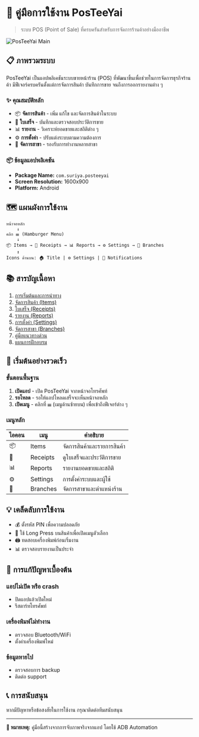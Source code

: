 # 📱 คู่มือการใช้งาน PosTeeYai

> ระบบ POS (Point of Sale) ที่ครบครันสำหรับการจัดการร้านค้าอย่างมืออาชีพ

![PosTeeYai Main](../images/posteeyai/posteeyai_main.png)

## 📋 ภาพรวมระบบ

PosTeeYai เป็นแอปพลิเคชันระบบขายหน้าร้าน (POS) ที่พัฒนาขึ้นเพื่อช่วยในการจัดการธุรกิจร้านค้า มีฟีเจอร์ครบครันตั้งแต่การจัดการสินค้า บันทึกการขาย จนถึงการออกรายงานต่าง ๆ

### ✨ คุณสมบัติหลัก

- 📦 **จัดการสินค้า** - เพิ่ม แก้ไข และจัดการสินค้าในระบบ
- 📄 **ใบเสร็จ** - บันทึกและตรวจสอบประวัติการขาย
- 📊 **รายงาน** - วิเคราะห์ยอดขายและสถิติต่าง ๆ
- ⚙️ **การตั้งค่า** - ปรับแต่งระบบตามความต้องการ
- 🏢 **จัดการสาขา** - รองรับการทำงานหลายสาขา

### 📦 ข้อมูลแอปพลิเคชัน

- **Package Name:** `com.suriya.posteeyai`
- **Screen Resolution:** 1600x900
- **Platform:** Android

## 🗺️ แผนผังการใช้งาน

```
หน้าจอหลัก
    ↓
คลิก ☰ (Hamburger Menu)
    ↓
📦 Items → 📄 Receipts → 📊 Reports → ⚙️ Settings → 🏢 Branches
    ↕️
Icons ด้านบน: 🏠 Title | ⚙️ Settings | 🔔 Notifications
```

## 📚 สารบัญเนื้อหา

1. [การเริ่มต้นและการนำทาง](/posteeyai/getting-started.md)
2. [จัดการสินค้า (Items)](/posteeyai/items.md)
3. [ใบเสร็จ (Receipts)](/posteeyai/receipts.md)
4. [รายงาน (Reports)](/posteeyai/reports.md)
5. [การตั้งค่า (Settings)](/posteeyai/settings.md)
6. [จัดการสาขา (Branches)](/posteeyai/branches.md)
7. [คู่มือแนวทางด่วน](/posteeyai/quick-reference.md)
8. [แผนการฝึกอบรม](/posteeyai/training.md)

## 🚀 เริ่มต้นอย่างรวดเร็ว

### ขั้นตอนพื้นฐาน

1. **เปิดแอป** - เปิด PosTeeYai จากหน้าจอโทรศัพท์
2. **รอโหลด** - รอให้แอปโหลดเสร็จจะเห็นหน้าจอหลัก
3. **เปิดเมนู** - คลิกที่ ☰ (เมนูด้านซ้ายบน) เพื่อเข้าถึงฟีเจอร์ต่าง ๆ

### เมนูหลัก

| ไอคอน | เมนู | คำอธิบาย |
|-------|------|----------|
| 📦 | Items | จัดการสินค้าและรายการสินค้า |
| 📄 | Receipts | ดูใบเสร็จและประวัติการขาย |
| 📊 | Reports | รายงานยอดขายและสถิติ |
| ⚙️ | Settings | การตั้งค่าระบบและผู้ใช้ |
| 🏢 | Branches | จัดการสาขาและตำแหน่งร้าน |

## 💡 เคล็ดลับการใช้งาน

- 💰 ตั้งรหัส PIN เพื่อความปลอดภัย
- 📱 ใช้ Long Press บนสินค้าเพื่อเปิดเมนูตัวเลือก
- 🖨️ ทดสอบเครื่องพิมพ์ก่อนเริ่มงาน
- 📊 ตรวจสอบรายงานเป็นประจำ

## 🔧 การแก้ปัญหาเบื้องต้น

### แอปไม่เปิด หรือ crash
- ปิดแอปแล้วเปิดใหม่
- รีสตาร์ทโทรศัพท์

### เครื่องพิมพ์ไม่ทำงาน
- ตรวจสอบ Bluetooth/WiFi
- ตั้งค่าเครื่องพิมพ์ใหม่

### ข้อมูลหายไป
- ตรวจสอบการ backup
- ติดต่อ support

## 📞 การสนับสนุน

หากมีปัญหาหรือข้อสงสัยในการใช้งาน กรุณาติดต่อทีมสนับสนุน

---

**📝 หมายเหตุ:** คู่มือนี้สร้างจากการจับภาพจริงจากแอป โดยใช้ ADB Automation
